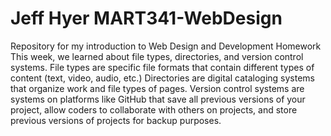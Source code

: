 # Jeff Hyer MART341-WebDesign
Repository for my introduction to Web Design and Development Homework
This week, we learned about file types, directories, and version control systems. File types are specific file formats that contain different types of content (text, video, audio, etc.) Directories are digital cataloging systems that organize work and file types of pages. Version control systems are systems on platforms like GitHub that save all previous versions of your project, allow coders to collaborate with others on projects, and store previous versions of projects for backup purposes. 
